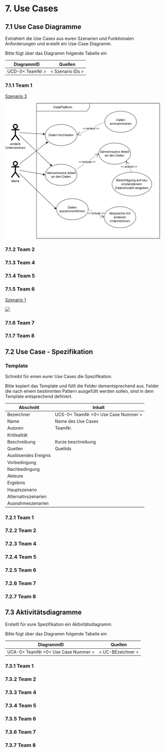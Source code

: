 # 7. Use Cases

##  7.1 Use Case Diagramme

Extrahiert die Use Cases aus euren Szenarien und Funktionalen Anforderungen und erstellt ein Use-Case Diagramm.

Bitte fügt über das Diagramm folgende Tabelle ein

| DiagrammID  | Quellen |
| ----------- | ------- |
| UCD-0< TeamNr > | < Szenario IDs > |

### 7.1.1 Team 1

[Szenario 3](../lastenheft/02.-persona-und-szenarien.md#232-team-1)

   ![](../lastenheft/img/UseCaseDiagrammTeam1.png)

### 7.1.2  Team 2

### 7.1.3 Team 4

### 7.1.4 Team 5

### 7.1.5 Team 6
[Szenario 1](../lastenheft/02.-persona-und-szenarien.md#232-team-6)

   ![](../lastenheft/img/)
    
### 7.1.6 Team 7

### 7.1.7 Team 8

## 7.2 Use Case - Spezifikation 

### Template

Schreibt für einen eurer Use Cases die Spezifikation.

Bitte kopiert das Template und füllt die Felder dementsprechend aus. Felder die nach einem bestimmten Pattern ausgefüllt werden sollen, sind in dem Template entsprechend definiert.

| Abschnitt | Inhalt |
|---|---|
| Bezeichner  | UCS-0< TeamNr >0< Use Case Nummer >   |
| Name | Name des Use Cases|
| Autoren  | TeamNr.  |
| Kritikalität |   |
| Beschreibung  | Kurze beschreibung  |
| Quellen | Quellids |
| Auslösendes Ereignis  |   |
| Vorbedingung  |   |
| Nachbedingung  |   |
| Akteure  |   |
| Ergebnis  |   |
| Hauptszenario  |   |
| Alternativszenarien  |   |
| Ausnahmeszenarien  |   |


### 7.2.1 Team 1

### 7.2.2  Team 2

### 7.2.3 Team 4

### 7.2.4 Team 5

### 7.2.5 Team 6

### 7.2.6 Team 7

### 7.2.7 Team 8

## 7.3 Aktivitätsdiagramme

Erstellt für eure Spezifikation ein Aktivitätsdiagramm. 

Bitte fügt über das Diagramm folgende Tabelle ein

| DiagrammID  | Quellen |
| ----------- | ------- |
| UCA-0< TeamNr >0< Use Case Nummer > | < UC-BEzeichner >|

### 7.3.1 Team 1

### 7.3.2  Team 2

### 7.3.3 Team 4

### 7.3.4 Team 5

### 7.3.5 Team 6

### 7.3.6 Team 7

### 7.3.7 Team 8
